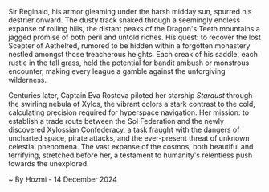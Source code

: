 
Sir Reginald, his armor gleaming under the harsh midday sun, spurred his destrier onward.  The dusty track snaked through a seemingly endless expanse of rolling hills, the distant peaks of the Dragon's Teeth mountains a jagged promise of both peril and untold riches.  His quest: to recover the lost Scepter of Aethelred, rumored to be hidden within a forgotten monastery nestled amongst those treacherous heights.  Each creak of his saddle, each rustle in the tall grass, held the potential for bandit ambush or monstrous encounter, making every league a gamble against the unforgiving wilderness.

Centuries later, Captain Eva Rostova piloted her starship *Stardust* through the swirling nebula of Xylos, the vibrant colors a stark contrast to the cold, calculating precision required for hyperspace navigation.  Her mission: to establish a trade route between the Sol Federation and the newly discovered Xylossian Confederacy, a task fraught with the dangers of uncharted space, pirate attacks, and the ever-present threat of unknown celestial phenomena.  The vast expanse of the cosmos, both beautiful and terrifying, stretched before her, a testament to humanity's relentless push towards the unexplored.

~ By Hozmi - 14 December 2024
